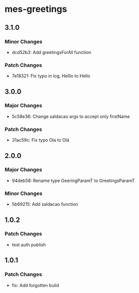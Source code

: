 # mes-greetings

## 3.1.0

### Minor Changes

- dcd52b3: Add greetingsForAll function

### Patch Changes

- 7e18321: Fix typo in log, Helllo to Hello

## 3.0.0

### Major Changes

- 5c58e36: Change saldacao args to accept only firstName

### Patch Changes

- 31ac59c: Fix typo Ola to Olá

## 2.0.0

### Major Changes

- 94deb58: Rename type GeeringParamT to GreetingsParamT

### Minor Changes

- 5b69215: Add saldacao function

## 1.0.2

### Patch Changes

- test auth publish

## 1.0.1

### Patch Changes

- fix: Add forgotten build
